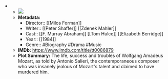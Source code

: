 - 
    - ![](https://m.media-amazon.com/images/M/MV5BNWJlNzUzNGMtYTAwMS00ZjI2LWFmNWQtODcxNWUxODA5YmU1XkEyXkFqcGdeQXVyNTIzOTk5ODM@._V1_SX300.jpg)  
    - **Metadata:**
        - Director:: [[Milos Forman]]
        - Writer:: [[Peter Shaffer]] [[Zdenek Mahler]]
        - Cast:: [[F. Murray Abraham]] [[Tom Hulce]] [[Elizabeth Berridge]]
        - Year:: [[1984]]
        - Genre:: #Biography #Drama #Music
    - **IMDb:** https://www.imdb.com/title/tt0086879
    - **Plot Summary:** The life, success and troubles of Wolfgang Amadeus Mozart, as told by Antonio Salieri, the contemporaneous composer who was insanely jealous of Mozart's talent and claimed to have murdered him.
